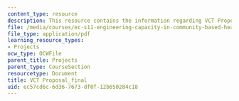 ```yaml
---
content_type: resource
description: This resource contains the information regarding VCT Proposal_final.
file: /media/courses/ec-s11-engineering-capacity-in-community-based-healthcare-fall-2005/ec57cd6c6d367673df0f12b650284c18_MITEC_S11F05_vct_final_prpsl.pdf
file_type: application/pdf
learning_resource_types:
- Projects
ocw_type: OCWFile
parent_title: Projects
parent_type: CourseSection
resourcetype: Document
title: VCT Proposal_final
uid: ec57cd6c-6d36-7673-df0f-12b650284c18
---
```

